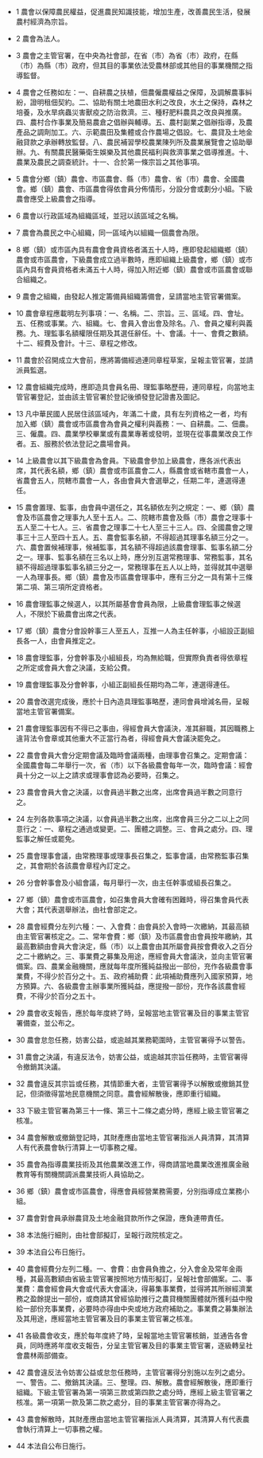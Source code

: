 * 1 農會以保障農民權益，促進農民知識技能，增加生產，改善農民生活，發展農村經濟為宗旨。

* 2 農會為法人。

* 3 農會之主管官署，在中央為社會部，在省（市）為省（市）政府，在縣（市）為縣（市）政府，但其目的事業依法受農林部或其他目的事業機關之指導監督。

* 4 農會之任務如左：一、自耕農之扶植，佃農僱農權益之保障，及調解農事糾紛，證明租佃契約。二、協助有關土地農田水利之改良，水土之保持，森林之培養，及水旱病蟲災害獸疫之防治救濟。三、種籽肥料農具之改良與推廣。四、農村合作事業及簡易農倉之倡辦與輔導。五、農村副業之倡辦指導，及農產品之調劑加工。六、示範農田及集體或合作農場之倡設。七、農貸及土地金融貸款之承辦轉放監督。八、農民補習學校農業陳列所及農業展覽會之協助舉辦。九、有關農民醫藥衛生娛樂及其他農民福利與救濟事業之倡導推進。十、農業及農民之調查統計。十一、合於第一條宗旨之其他事項。

* 5 農會分鄉（鎮）農會、市區農會、縣（市）農會、省（市）農會、全國農會。鄉（鎮）農會、市區農會得依會員分佈情形，分設分會或劃分小組。下級農會應受上級農會之指導。

* 6 農會以行政區域為組織區域，並冠以該區域之名稱。

* 7 農會為農民之中心組織，同一區域內以組織一個農會為限。

* 8 鄉（鎮）或市區內具有農會會員資格者滿五十人時，應即發起組織鄉（鎮）農會或市區農會，下級農會成立過半數時，應即組織上級農會，鄉（鎮）或市區內具有會員資格者未滿五十人時，得加入附近鄉（鎮）農會或市區農會或聯合組織之。

* 9 農會之組織，由發起人推定籌備員組織籌備會，呈請當地主管官署備案。

* 10 農會章程應載明左列事項：一、名稱。二、宗旨。三、區域。四、會址。五、任務或事業。六、組織。七、會員入會出會及除名。八、會員之權利與義務。九、理監事名額權限任期及其選任辭任。十、會議。十一、會費之數額。十二、經費及會計。十三、章程之修改。

* 11 農會於召開成立大會前，應將籌備經過連同章程草案，呈報主管官署，並請派員監選。

* 12 農會組織完成時，應即造具會員名冊、理監事略歷冊，連同章程，向當地主管官署登記，並由該主管官署於登記後頒發登記證書及圖記。

* 13 凡中華民國人民居住該區域內，年滿二十歲，具有左列資格之一者，均有加入鄉（鎮）農會或市區農會為會員之權利與義務：一、自耕農。二、佃農。三、僱農。四、農業學校畢業或有農業專著或發明，並現在從事農業改良工作者。五、服務於依法登記之農場會員。

* 14 上級農會以其下級農會為會員。下級農會參加上級農會，應各派代表出席，其代表名額，鄉（鎮）農會或市區農會二人，縣農會或省轄市農會一人，省農會五人，院轄市農會一人，各由會員大會選舉之，任期二年，連選得連任。

* 15 農會置理、監事，由會員中選任之，其名額依左列之規定：一、鄉（鎮）農會及市區農會之理事九人至十五人。二、院轄市農會及縣（市）農會之理事十五人至二十七人。三、省農會之理事二十七人至三十三人。四、全國農會之理事三十三人至四十五人。五、農會監事名額，不得超過其理事名額三分之一。六、農會置候補理事，候補監事，其名額不得超過該農會理事、監事名額二分之一。理事、監事名額在三名以上時，應分別互選常務理事、常務監事，其名額不得超過理事監事名額三分之一，常務理事在五人以上時，並得就其中選舉一人為理事長。鄉（鎮）農會及市區農會理事中，應有三分之一具有第十三條第二項、第三項所定資格者。

* 16 農會理監事之候選人，以其所屬基會會員為限，上級農會理監事之候選人，不限於下級農會出席之代表。

* 17 鄉（鎮）農會分會設幹事三人至五人，互推一人為主任幹事，小組設正副組長各一人，由會員推定之。

* 18 農會理監事，分會幹事及小組組長，均為無給職，但實際負責者得依章程之所定或會員大會之決議，支給公費。

* 19 農會理監事及分會幹事，小組正副組長任期均為二年，連選得連任。

* 20 農會改選完成後，應於十日內造具理監事略歷，連同會員增減名冊，呈報當地主管官署備案。

* 21 農會理監事因有不得已之事由，得經會員大會議決，准其辭職，其因職務上違背法令會章或其他重大不正當行為者，得經會員大會議決罷免之。

* 22 農會會員大會分定期會議及臨時會議兩種，由理事會召集之。定期會議：全國農會每二年舉行一次，省（市）以下各級農會每年一次，臨時會議：經會員十分之一以上之請求或理事會認為必要時，召集之。

* 23 農會會員大會之決議，以會員過半數之出席，出席會員過半數之同意行之。

* 24 左列各款事項之決議，以會員過半數之出席，出席會員三分之二以上之同意行之：一、章程之通過或變更。二、團體之調整。三、會員之處分。四、理監事之解任或罷免。

* 25 農會理事會議，由常務理事或理事長召集之，監事會議，由常務監事召集之，其會期於各該農會章程內訂定之。

* 26 分會幹事會及小組會議，每月舉行一次，由主任幹事或組長召集之。

* 27 鄉（鎮）農會或市區農會，如召集會員大會確有困難時，得召集會員代表大會；其代表選舉辦法，由社會部定之。

* 28 農會經費分左列六種：一、入會費：由會員於入會時一次繳納，其最高額由主管官署核定之。二、常年會費：鄉（鎮）及市區農會由會員按年繳納，其最高數額由會員大會決定，縣（市）以上農會由其所屬會員按會費收入之百分之二十繳納之。三、事業費之募集及用途，應經會員大會議決，並向主管官署備案。四、農業金融機關，應就每年度所獲純益撥出一部份，充作各級農會事業費，不得少於百分之十。五、政府補助費：此項補助費應列入國家預算，地方預算。六、各級農會主辦事業所獲純益，應提撥一部份，充作各該農會經費，不得少於百分之五十。

* 29 農會收支報告，應於每年度終了時，呈報當地主管官署及目的事業主管官署備查，並公布之。

* 30 農會怠忽任務，妨害公益，或逾越其業務範圍時，主管官署得予以警告。

* 31 農會之決議，有違反法令，妨害公益，或逾越其宗旨任務時，主管官署得令撤銷其決議。

* 32 農會違反其宗旨或任務，其情節重大者，主管官署得予以解散或撤銷其登記，但須徵得當地民意機關之同意。農會經解散後，應即重行組織。

* 33 下級主管官署為第三十一條、第三十二條之處分時，應經上級主管官署之核准。

* 34 農會解散或撤銷登記時，其財產應由當地主管官署指派人員清算，其清算人有代表農會執行清算上一切事務之權。

* 35 農會為指導農業技術及其他農業改進工作，得商請當地農業改進推廣金融教育等有關機關調派農業技術人員協助之。

* 36 鄉（鎮）農會或市區農會，得應會員經營業務需要，分別指導成立業務小組。

* 37 農會對會員承辦農貸及土地金融貸款所作之保證，應負連帶責任。

* 38 本法施行細則，由社會部擬訂，呈報行政院核定之。

* 39 本法自公布日施行。

* 40 農會經費分左列二種。一、會費：由會員負擔之，分入會金及常年金兩種，其最高數額由省級主管官署按照地方情形擬訂，呈報社會部備案。二、事業費：農會經會員大會或代表大會議決，得募集事業費，並得將其所辦經濟業務之盈餘提出一部份，或商請其曾經協助推行之農貸機關團體就所獲利益中撥給一部份充事業費，必要時亦得由中央或地方政府補助之。事業費之募集辦法及其用途，應經當地主管官署及目的事業主管官署之核准。

* 41 各級農會收支，應於每年度終了時，呈報當地主管官署核銷，並通告各會員，同時應將年度收支報告，分呈主管官署及目的事業主管官署，逐級轉呈社會農林兩部備查。

* 42 農會違反法令妨害公益或怠忽任務時，主管官署得分別施以左列之處分。一、警告。二、撤銷其決議。三、整理。四、解散。農會經解散後，應即重行組織。下級主管官署為第一項第三款或第四款之處分時，應經上級主管官署之核准。第一項第一款及第二款之處分，目的事業主管官署亦得為之。

* 43 農會解散時，其財產應由當地主管官署指派人員清算，其清算人有代表農會執行清算上一切事務之權。

* 44 本法自公布日施行。

